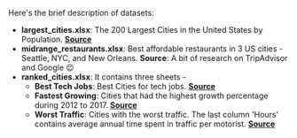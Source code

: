 
Here's the brief description of datasets: 

* __largest_cities.xlsx__: The 200 Largest Cities in the United States by Population. [__Source__](https://worldpopulationreview.com/us-cities)
* __midrange_restaurants.xlsx__: Best affordable restaurants in 3 US cities - Seattle, NYC, and New Orleans. __Source__: A bit of research on TripAdvisor and Google &#128521; 
* __ranked_cities.xlsx__: It contains three sheets -  
    * __Best Tech Jobs__:  Best Cities for tech jobs. [__Source__](https://worldpopulationreview.com/us-city-rankings/best-cities-for-tech-jobs)
    * __Fastest Growing__: Cities that had the highest growth percentage during 2012 to 2017. [__Source__](https://worldpopulationreview.com/us-city-rankings/fastest-growing-cities-in-the-us)
    * __Worst Traffic__: Cities with the worst traffic. The last column 'Hours' contains average annual time spent in traffic per motorist. [__Source__](https://worldpopulationreview.com/us-city-rankings/cities-with-worst-traffic)
